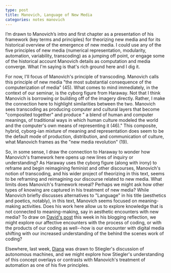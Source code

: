```yaml
---
type: post
title: Manovich, Language of New Media
categories: notes manovich
---
```

I’m drawn to Manovich’s intro and first chapter as a presentation of his framework (key terms and principles) for theorizing new media and for its historical overview of the emergence of new media. I could use any of the five principles of new media (numerical representation, modularity, automation, variability, transcoding) as a jumping off point, or engage some of the historical account Manovich details as computation and media converge. What I'm saying is that's rich ground here and I dig it.

For now, I'll focus of Manovich's principle of transcoding. Manovich calls this principle of new media "the most substantial consequence of the computerization of media" (45). What comes to mind immediately, in the context of our seminar, is the cyborg figure from Haraway. Not that I think Manovich is borrowing or building off of the imagery directly. Rather, I make the connection here to  highlight similarities between the two. Manovich sees transcoding as producing computer and cultural layers that become "composited together" and produce " a blend of human and computer meanings, of traditional ways in which human culture modeled the world and the computer's own means of representing it (46)." This composite, hybrid, cyborg-ian mixture of meaning and representation does seem to be the default mode of production, distribution, and communication of culture, what Manovich frames as the "new media revolution" (19).

So, in some sense, I draw the connection to Haraway to wonder how Manovich's framework here opens up new lines of inquiry or understanding? As Haraway uses the cyborg figure (along with irony) to reframe and begin reimagining feminist and other discourses, Manovich's notion of transcoding, and his wider project of theorizing in this text, seems to be reframing and reimagining our discourse related to new media. What limits does Manovich's framework reveal? Perhaps we might ask how other types of knowing are captured in his treatment of new media? While Manovich briefly discusses alternatives to "Language" in his title (aesthetics and poetics, notably), in this text, Manovich seems focused on meaning-making activities. Does his work here allow us to explore knowledge that is not connected to meaning-making, say in aesthetic encounters with new media? To draw on [David's post](http://davidlnowak.github.io/blog/2016-02-17/post-week5-coding.html) this week in his blogging reflection, we might explore our affective encounters with the process of coding, or with the products of our coding as well--how is our encounter with digital media shifting with our increased understanding of the behind the scenes work of coding?  

Elsewhere, last week, [Diana](http://dianarosenberger.github.io/blog/2016-02-09/week4.html) was drawn to Stiegler's discussion of autonomous machines, and we might explore how Stiegler's understanding of this concept overlays or contrasts with Manovich's treatment of automation as one of his five principles.
